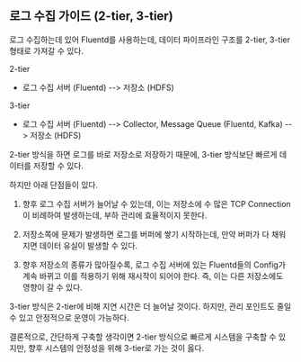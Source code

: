 ##  로그 수집 가이드 (2-tier, 3-tier)



로그 수집하는데 있어 Fluentd를 사용하는데, 데이터 파이프라인 구조를 2-tier, 3-tier 형태로 가져갈 수 있다.

2-tier

- 로그 수집 서버 (Fluentd) --> 저장소 (HDFS)

3-tier

- 로그 수집 서버 (Fluentd) --> Collector, Message Queue (Fluentd, Kafka) --> 저장소 (HDFS)



2-tier 방식을 하면 로그를 바로 저장소로 저장하기 때문에, 3-tier 방식보단 빠르게 데이터를 저장할 수 있다. 

하지만 아래 단점들이 있다.

1. 향후 로그 수집 서버가 늘어날 수 있는데, 이는 저장소에 수 많은 TCP Connection이 비례하여 발생하는데, 부하 관리에 효율적이지 못한다.
2. 저장소쪽에 문제가 발생하면 로그를 버퍼에 쌓기 시작하는데, 만약 버퍼가 다 채워지면 데이터 유실이 발생할 수 있다.

3. 향후 저장소의 종류가 많아질수록, 로그 수집 서버에 있는 Fluentd들의 Config가 계속 바뀌고 이를 적용하기 위해 재시작이 되어야 한다. 즉, 이는 다른 저장소에도 영향이 갈 수 있다.



3-tier 방식은 2-tier에 비해 지연 시간은 더 늘어날 것이다. 하지만, 관리 포인트도 줄일 수 있고 안정적으로 운영이 가능하다.

결론적으로, 간단하게 구축할 생각이면 2-tier 방식으로 빠르게 시스템을 구축할 수 있지만, 향후 시스템의 안정성을 위해 3-tier로 가는 것이 옳다.